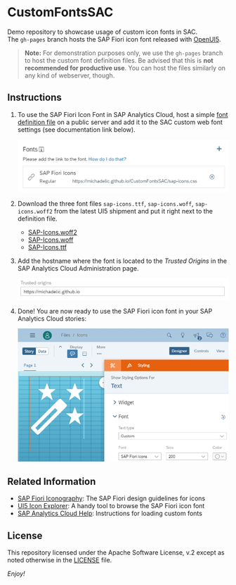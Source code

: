 # CustomFontsSAC

Demo repository to showcase usage of custom icon fonts in SAC.<br/>
The `gh-pages` branch hosts the SAP Fiori icon font released with [OpenUI5](https://openui5.org/).

> **Note:** For demonstration purposes only, we use the `gh-pages` branch to host the custom font definition files. Be advised that this is **not recommended for productive use**. You can host the files similarly on any kind of webserver, though.

## Instructions

1. To use the SAP Fiori Icon Font in SAP Analytics Cloud, host a simple [font definition file](https://michadelic.github.io/CustomFontsSAC/sap-icons.css) on a public server and add it to the SAC custom web font settings (see documentation link below).

   ![Add font definition](images/addFont.png)

2. Download the three font files `sap-icons.ttf`, `sap-icons.woff`, `sap-icons.woff2` from the latest UI5 shipment and put it right next to the definition file.

   * [SAP-Icons.woff2](https://sapui5.hana.ondemand.com/resources/sap/ui/core/themes/base/fonts/SAP-icons.woff2)
   * [SAP-Icons.woff](https://sapui5.hana.ondemand.com/resources/sap/ui/core/themes/base/fonts/SAP-icons.woff)
   * [SAP-Icons.ttf](https://sapui5.hana.ondemand.com/resources/sap/ui/core/themes/base/fonts/SAP-icons.ttf)

3. Add the hostname where the font is located to the *Trusted Origins* in the SAP Analytics Cloud Administration page.

   ![Add trusted origin](images/trustedOrigin.png)

4. Done! You are now ready to use the SAP Fiori icon font in your SAP Analytics Cloud stories:

   ![Use custom icon](images/customIcon.png)

## Related Information

* [SAP Fiori Iconography](https://experience.sap.com/fiori-design-web/icons/): The SAP Fiori design guidelines for icons
* [UI5 Icon Explorer](https://ui5.sap.com/test-resources/sap/m/demokit/iconExplorer/webapp/index.html#/overview/SAP-icons): A handy tool to browse the SAP Fiori icon font
* [SAP Analytics Cloud Help](https://help.sap.com/doc/00f68c2e08b941f081002fd3691d86a7/2020.1/de-DE/ca67817bec1c4f6582126d5d9dab68bb.html#loioca67817bec1c4f6582126d5d9dab68bb__s_appearance): Instructions for loading custom fonts

## License

This repository licensed under the Apache Software License, v.2 except as noted otherwise in the [LICENSE](/LICENSE) file.

*Enjoy!*











